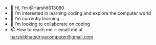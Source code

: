- 👋 Hi, I’m @Harshit013080
- 👀 I’m interested in learning coding and explore the computer world
- 🌱 I’m currently learning ...
- 💞️ I’m looking to collaborate on coding
- 📫 How to reach me :- email me at harshitkhatsuriyacomputer@gmail.com

<!---
Harshit013080/Harshit013080 is a ✨ special ✨ repository because its `README.md` (this file) appears on your GitHub profile.
You can click the Preview link to take a look at your changes.
--->
